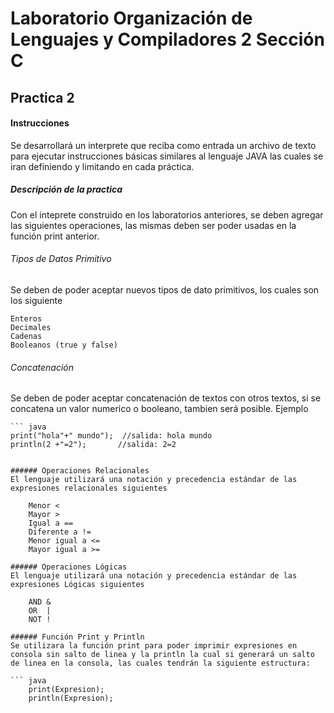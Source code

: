 # Laboratorio Organización de Lenguajes y Compiladores 2 Sección C
## Practica 2

#### Instrucciones 
Se desarrollará un interprete que reciba como entrada un archivo de texto para ejecutar instrucciones básicas similares al lenguaje JAVA las cuales se iran definiendo y limitando en cada práctica.

##### Descripción de la practica
Con el inteprete construido en los laboratorios anteriores, se deben agregar las siguientes operaciones, las mismas deben ser poder usadas en la función print anterior.

###### Tipos de Datos Primitivo

Se deben de poder aceptar nuevos tipos de dato primitivos, los cuales son los siguiente

    Enteros
    Decimales
    Cadenas
    Booleanos (true y false)

###### Concatenación
Se deben de poder aceptar concatenación de textos con otros textos, si se concatena un valor numerico o booleano, tambien será posible.
Ejemplo

    ``` java 
    print("hola"+" mundo");  //salida: hola mundo
    println(2 +"=2");       //salida: 2=2
     
```

###### Operaciones Relacionales
El lenguaje utilizará una notación y precedencia estándar de las expresiones relacionales siguientes

    Menor <
    Mayor >
    Igual a ==
    Diferente a !=
    Menor igual a <=
    Mayor igual a >=

###### Operaciones Lógicas
El lenguaje utilizará una notación y precedencia estándar de las expresiones Lógicas siguientes
    
    AND &
    OR  |
    NOT !

###### Función Print y Println
Se utilizara la función print para poder imprimir expresiones en consola sin salto de linea y la println la cual si generará un salto de linea en la consola, las cuales tendrán la siguiente estructura:

``` java 
    print(Expresion);
    println(Expresion);
```
